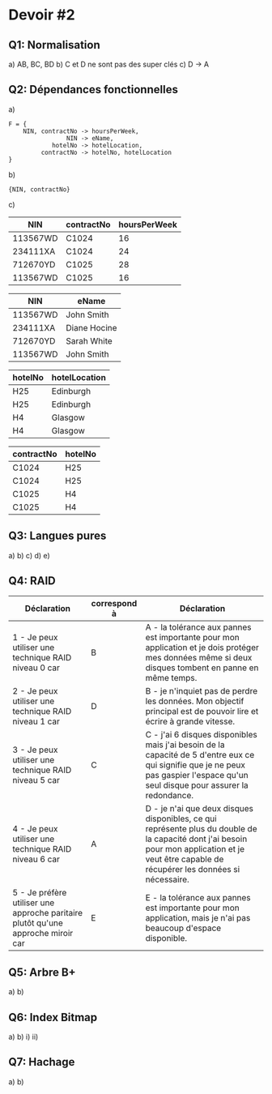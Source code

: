 # Devoir #2

## Q1: Normalisation

a) AB, BC, BD
b) C et D ne sont pas des super clés
c) D -> A

## Q2: Dépendances fonctionnelles

a)
``` 
F = {
    NIN, contractNo -> hoursPerWeek,
                NIN -> eName, 
            hotelNo -> hotelLocation,
         contractNo -> hotelNo, hotelLocation
}
```
b)
``` 
{NIN, contractNo}
```
c)

|NIN|contractNo|hoursPerWeek|
|---|---|---|
|113567WD|C1024|16|
|234111XA|C1024|24|
|712670YD|C1025|28|
|113567WD|C1025|16|

|NIN|eName|
|---|---|
|113567WD|John Smith|
|234111XA|Diane Hocine|
|712670YD|Sarah White|
|113567WD|John Smith|

|hotelNo|hotelLocation|
|---|---|
|H25|Edinburgh|
|H25|Edinburgh|
|H4|Glasgow|
|H4|Glasgow|

|contractNo|hotelNo|
|---|---|
|C1024|H25|
|C1024|H25|
|C1025|H4|
|C1025|H4|

## Q3: Langues pures

a)
b)
c)
d)
e)

## Q4: RAID

|Déclaration|correspond à|Déclaration|
|---|---|---|
|1 - Je peux utiliser une technique RAID niveau 0 car|B|A - la tolérance aux pannes est importante pour mon application et je dois protéger mes données même si deux disques tombent en panne en même temps.|
|2 - Je peux utiliser une technique RAID niveau 1 car|D|B - je n'inquiet pas de perdre les données. Mon objectif principal est de pouvoir lire et écrire à grande vitesse.|
|3 - Je peux utiliser une technique RAID niveau 5 car|C|C - j'ai 6 disques disponibles mais j'ai besoin de la capacité de 5 d'entre eux ce qui signifie que je ne peux pas gaspier l'espace qu'un seul disque pour assurer la redondance.|
|4 - Je peux utiliser une technique RAID niveau 6 car|A|D - je n'ai que deux disques disponibles, ce qui représente plus du double de la capacité dont j'ai besoin pour mon application et je veut être capable de récupérer les données si nécessaire.|
|5 - Je préfère utiliser une approche paritaire plutôt qu'une approche miroir car|E|E - la tolérance aux pannes est importante pour mon application, mais je n'ai pas beaucoup d'espace disponible.|


## Q5: Arbre B+

a)
b)

## Q6: Index Bitmap

a)
b)
i)
ii)

## Q7: Hachage

a)
b)
